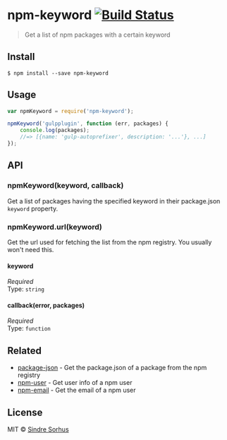 # npm-keyword [![Build Status](https://travis-ci.org/sindresorhus/npm-keyword.svg?branch=master)](https://travis-ci.org/sindresorhus/npm-keyword)

> Get a list of npm packages with a certain keyword


## Install

```
$ npm install --save npm-keyword
```


## Usage

```js
var npmKeyword = require('npm-keyword');

npmKeyword('gulpplugin', function (err, packages) {
	console.log(packages);
	//=> [{name: 'gulp-autoprefixer', description: '...'}, ...]
});
```


## API

### npmKeyword(keyword, callback)

Get a list of packages having the specified keyword in their package.json `keyword` property.

### npmKeyword.url(keyword)

Get the url used for fetching the list from the npm registry. You usually won't need this.

#### keyword

*Required*  
Type: `string`

#### callback(error, packages)

*Required*  
Type: `function`


## Related

- [package-json](https://github.com/sindresorhus/package-json) - Get the package.json of a package from the npm registry
- [npm-user](https://github.com/sindresorhus/npm-user) - Get user info of a npm user
- [npm-email](https://github.com/sindresorhus/npm-email) - Get the email of a npm user


## License

MIT © [Sindre Sorhus](http://sindresorhus.com)
